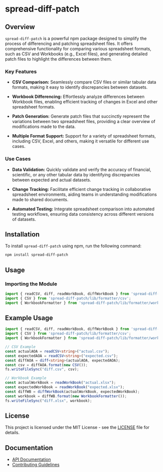 # spread-diff-patch

## Overview

`spread-diff-patch` is a powerful npm package designed to simplify the process of differencing and patching spreadsheet files. It offers comprehensive functionality for comparing various spreadsheet formats, such as CSV and Workbooks (e.g., Excel files), and generating detailed patch files to highlight the differences between them.

### Key Features

- **CSV Comparison:** Seamlessly compare CSV files or similar tabular data formats, making it easy to identify discrepancies between datasets.

- **Workbook Differencing:** Effortlessly analyze differences between Workbook files, enabling efficient tracking of changes in Excel and other spreadsheet formats.

- **Patch Generation:** Generate patch files that succinctly represent the variations between two spreadsheet files, providing a clear overview of modifications made to the data.

- **Multiple Format Support:** Support for a variety of spreadsheet formats, including CSV, Excel, and others, making it versatile for different use cases.

### Use Cases

- **Data Validation:** Quickly validate and verify the accuracy of financial, scientific, or any other tabular data by identifying discrepancies between expected and actual datasets.

- **Change Tracking:** Facilitate efficient change tracking in collaborative spreadsheet environments, aiding teams in understanding modifications made to shared documents.

- **Automated Testing:** Integrate spreadsheet comparison into automated testing workflows, ensuring data consistency across different versions of datasets.

## Installation

To install `spread-diff-patch` using npm, run the following command:

```bash
npm install spread-diff-patch
```

## Usage

### Importing the Module

```typescript
import { readCSV, diff, readWorkBook, diffWorkBook } from 'spread-diff-patch';
import { CSV } from 'spread-diff-patch/lib/formatter/csv';
import { WorkbookFormatter } from 'spread-diff-patch/lib/formatter/workbook';
```

## Example Usage

```typescript
import { readCSV, diff, readWorkBook, diffWorkBook } from 'spread-diff-patch';
import { CSV } from 'spread-diff-patch/lib/formatter/csv';
import { WorkbookFormatter } from 'spread-diff-patch/lib/formatter/workbook';

// CSV Example
const actualAOA = readCSV<string>("actual.csv");
const expectedAOA = readCSV<string>("expected.csv");
const diffAOA = diff<string>(actualAOA, expectedAOA);
const csv = diffAOA.format(new CSV());
fs.writeFileSync("diff.csv", csv);

// Workbook Example
const actualWorkBook = readWorkBook("actual.xlsx");
const expectedWorkBook = readWorkBook("expected.xlsx");
const diffWB = diffWorkBook(actualWorkBook, expectedWorkBook);
const workbook = diffWB.format(new WorkbookFormatter());
fs.writeFileSync("diff.xlsx", workbook);
```

## License

This project is licensed under the MIT License - see the [LICENSE](LICENSE) file for details.

## Documentation

- [API Documentation](API.md)
- [Contributing Guidelines](CONTRIBUTING.md)